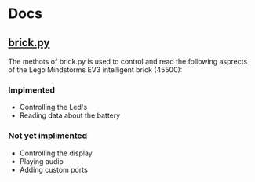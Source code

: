 # Docs

## [brick.py](/docs/brick.md)
The methots of brick.py is used to control and read the following asprects of the Lego Mindstorms EV3 intelligent brick (45500):

### Impimented
* Controlling the Led's
* Reading data about the battery

### Not yet implimented
* Controlling the display
* Playing audio
* Adding custom ports
